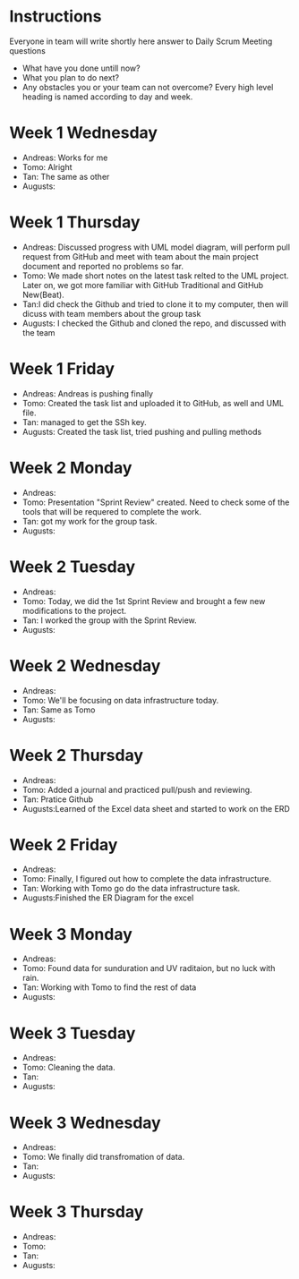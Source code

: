 # Instructions
Everyone in team will write shortly here answer to Daily Scrum Meeting questions
* What have you done untill now?
* What you plan to do next?
* Any obstacles you or your team can not overcome?
Every high level heading is named according to day and week. 

# Week 1 Wednesday
* Andreas: Works for me
* Tomo: Alright
* Tan: The same as other
* Augusts:

# Week 1 Thursday
* Andreas: Discussed progress with UML model diagram, will perform pull request from GitHub and meet with team about the main project document and reported no problems so far.
* Tomo: We made short notes on the latest task relted to the UML project. Later on, we got more familiar with GitHub Traditional and GitHub New(Beat).
* Tan:I did check the Github and tried to clone it to my computer, then will dicuss with team members about the group task
* Augusts: I checked the Github and cloned the repo, and discussed with the team

# Week 1 Friday
* Andreas: Andreas is pushing finally
* Tomo: Created the task list and uploaded it to GitHub, as well and UML file.
* Tan: managed to get the SSh key.
* Augusts: Created the task list, tried pushing and pulling methods

# Week 2 Monday
* Andreas:
* Tomo: Presentation "Sprint Review" created. Need to check some of the tools that will be requered to complete the work.
* Tan: got my work for the group task.
* Augusts:

# Week 2 Tuesday
* Andreas:
* Tomo: Today, we did the 1st Sprint Review and brought a few new modifications to the project.
* Tan: I worked the group with the Sprint Review.
* Augusts:

# Week 2 Wednesday
* Andreas:
* Tomo: We'll be focusing on data infrastructure today.
* Tan: Same as Tomo
* Augusts:

# Week 2 Thursday
* Andreas:
* Tomo: Added a journal and practiced pull/push and reviewing.
* Tan: Pratice Github
* Augusts:Learned of the Excel data sheet and started to work on the ERD


# Week 2 Friday
* Andreas:
* Tomo: Finally, I figured out how to complete the data infrastructure.
* Tan: Working with Tomo go do the data infrastructure task.
* Augusts:Finished the ER Diagram for the excel

# Week 3 Monday
* Andreas:
* Tomo: Found data for sunduration and UV raditaion, but no luck with rain.
* Tan: Working with Tomo to find the rest of data
* Augusts:

# Week 3 Tuesday
* Andreas:
* Tomo: Cleaning the data.
* Tan:
* Augusts:

# Week 3 Wednesday
* Andreas:
* Tomo: We finally did transfromation of data.
* Tan:
* Augusts:

# Week 3 Thursday
* Andreas:
* Tomo:
* Tan:
* Augusts:
